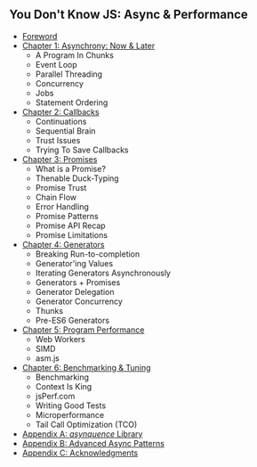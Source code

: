 ## You Don't Know JS: Async & Performance
* [Foreword](forword.md)
* [Chapter 1: Asynchrony: Now & Later](ch1.md)
	* A Program In Chunks
	* Event Loop
	* Parallel Threading
	* Concurrency
	* Jobs
	* Statement Ordering
* [Chapter 2: Callbacks](ch2.md)
	* Continuations
	* Sequential Brain
	* Trust Issues
	* Trying To Save Callbacks
* [Chapter 3: Promises](ch3.md)
	* What is a Promise?
	* Thenable Duck-Typing
	* Promise Trust
	* Chain Flow
	* Error Handling
	* Promise Patterns
	* Promise API Recap
	* Promise Limitations
* [Chapter 4: Generators](ch.4md)
	* Breaking Run-to-completion
	* Generator'ing Values
	* Iterating Generators Asynchronously
	* Generators + Promises
	* Generator Delegation
	* Generator Concurrency
	* Thunks
	* Pre-ES6 Generators
* [Chapter 5: Program Performance](ch5.md)
	* Web Workers
	* SIMD
	* asm.js
* [Chapter 6: Benchmarking & Tuning](ch6.md)
	* Benchmarking
	* Context Is King
	* jsPerf.com
	* Writing Good Tests
	* Microperformance
	* Tail Call Optimization (TCO)
* [Appendix A: *asynquence* Library](apA.md)
* [Appendix B: Advanced Async Patterns](apB.md)
* [Appendix C: Acknowledgments](apC.md)

